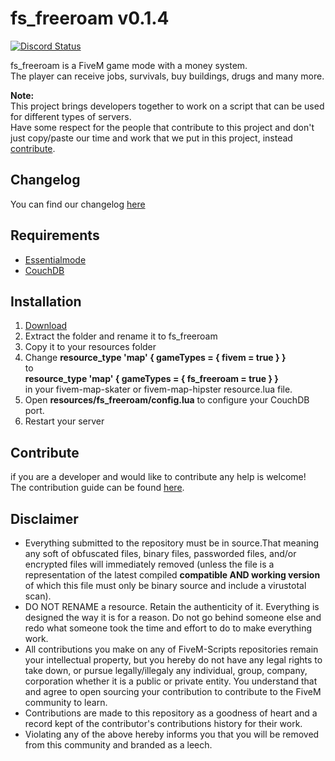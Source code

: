 # fs_freeroam v0.1.4
<a href="https://discord.gg/eNJraMf"><img alt="Discord Status" src="https://discordapp.com/api/guilds/285462938691567627/widget.png"></a>

fs_freeroam is a FiveM game mode with a money system.  
The player can receive jobs, survivals, buy buildings, drugs and many more.

 **Note:**   
This project brings developers together to work on a script that can be used for different types of servers.  
Have some respect for the people that contribute to this project and don't just copy/paste our time and work that we put in this project, instead [contribute](CONTRIBUTING.MD).

## Changelog
You can find our changelog [here](CHANGELOG.md)

## Requirements
- [Essentialmode](https://kanersps.pw/files/essential.zip)
- [CouchDB](http://couchdb.apache.org)

## Installation
1. [Download](https://github.com/FiveM-Scripts/fs_freeroam/archive/master.zip)
2. Extract the folder and rename it to fs_freeroam
3. Copy it to your resources folder
4. Change **resource_type 'map' { gameTypes = { fivem = true } }**   
to    
**resource_type 'map' { gameTypes = { fs_freeroam = true } }**  
in your fivem-map-skater or fivem-map-hipster resource.lua file.
5. Open **resources/fs_freeroam/config.lua** to configure your CouchDB port.
6. Restart your server


## Contribute
if you are a developer and  would like to contribute any help is welcome!   
The contribution guide can be found [here](CONTRIBUTING.MD).

## Disclaimer
- Everything submitted to the repository must be in source.That meaning any soft of obfuscated files, binary files, passworded files, and/or encrypted files will immediately removed (unless the file is a representation of the latest compiled **compatible AND working version** of which this file must only be binary source and include a virustotal scan).
- DO NOT RENAME a resource. Retain the authenticity of it. Everything is designed the way it is for a reason. Do not go behind someone else and redo what someone took the time and effort to do to make everything work.
- All contributions you make on any of FiveM-Scripts repositories remain your intellectual property, but you hereby do not have any legal rights to take down, or pursue legally/illegaly any individual, group, company, corporation whether it is a public or private entity. You understand that and agree to open sourcing your contribution to contribute to the FiveM community to learn.
- Contributions are made to this repository as a goodness of heart and a record kept of the contributor's contributions history for their work.
- Violating any of the above hereby informs you that you will be removed from this community and branded as a leech.
